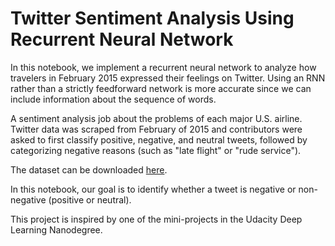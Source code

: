 # Twitter Sentiment Analysis Using Recurrent Neural Network
In this notebook, we implement a recurrent neural network to analyze how travelers in February 2015 expressed their feelings on Twitter. Using an RNN rather than a strictly feedforward network is more accurate since we can include information about the sequence of words.

A sentiment analysis job about the problems of each major U.S. airline. Twitter data was scraped from February of 2015 and contributors were asked to first classify positive, negative, and neutral tweets, followed by categorizing negative reasons (such as "late flight" or "rude service").

The dataset can be downloaded [here](https://www.kaggle.com/crowdflower/twitter-airline-sentiment).

In this notebook, our goal is to identify whether a tweet is negative or non-negative (positive or neutral).

This project is inspired by one of the mini-projects in the Udacity Deep Learning Nanodegree.
